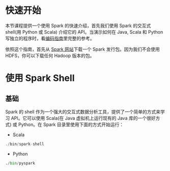 # 快速开始

本节课程提供一个使用 Spark 的快速介绍，首先我们使用 Spark 的交互式 shell(用 Python 或 Scala) 介绍它的 API。当演示如何在 Java, Scala 和 Python 写独立的程序时，看[编码指南](https://spark.apache.org/docs/latest/programming-guide.html)里完整的参考。

依照这个指南，首先从 [Spark 网站](https://spark.apache.org/downloads.html)下载一个 Spark 发行包。因为我们不会使用 HDFS，你可以下载任何 Hadoop 版本的包。

# 使用 Spark Shell

## 基础

Spark 的 shell 作为一个强大的交互式数据分析工具，提供了一个简单的方式来学习 API。它可以使用 Scala(在 Java 虚拟机上运行现有的 Java 库的一个很好方式) 或 Python。在 Spark 目录里使用下面的方式开始运行：

- Scala

```scala
./bin/spark-shell
```

- Python

```python
./bin/pyspark
```
